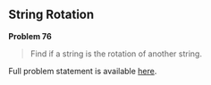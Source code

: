 String Rotation
---------------

**Problem 76**

> Find if a string is the rotation of another string.

Full problem statement is available [here][mirror].

[mirror]: https://github.com/rdtsc/codeeval-problem-statements/tree/master/moderate/076-string-rotation/
          "View Problem Statement Mirror"
